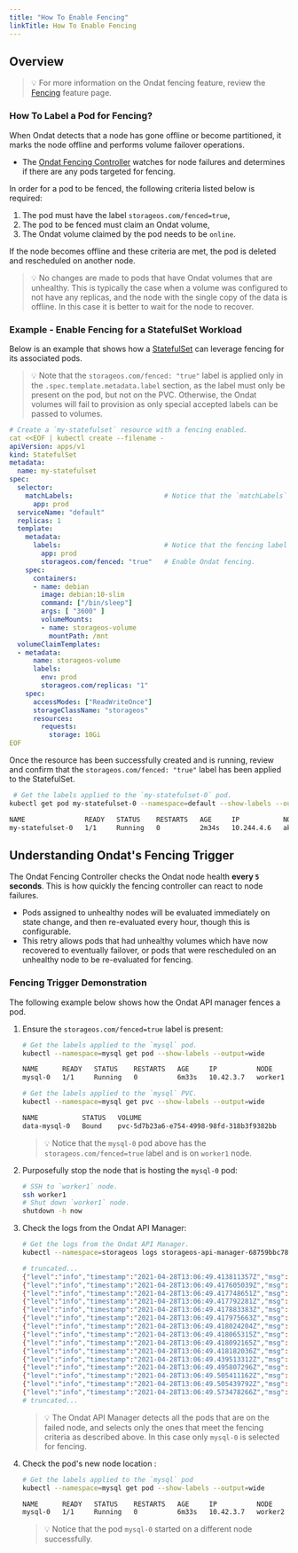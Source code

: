 ```yaml
---
title: "How To Enable Fencing"
linkTitle: How To Enable Fencing
---
```


## Overview

> 💡 For more information on the Ondat fencing feature, review the [Fencing](/docs/concepts/fencing) feature page.

### How To Label a Pod for Fencing?

When Ondat detects that a node has gone offline or become partitioned, it marks the node offline and performs volume failover operations.
- The [Ondat Fencing Controller](https://github.com/storageos/api-manager/tree/master/controllers/fencer) watches for node failures and determines if there are any pods targeted for fencing. 

In order for a pod to be fenced, the following criteria listed below is required:

1. The pod must have the label `storageos.com/fenced=true`,
1. The pod to be fenced must claim an Ondat volume,
1. The Ondat volume claimed by the pod needs to be `online`.

If the node becomes offline and these criteria are met, the pod is deleted and rescheduled on another node.

> 💡 No changes are made to pods that have Ondat volumes that are unhealthy. This is typically the case when a volume was configured to not have any replicas, and the node with the single copy of the data is offline. In this case it is better to wait for the node to recover.

### Example - Enable Fencing for a StatefulSet Workload

Below is an example that shows how a [StatefulSet](https://kubernetes.io/docs/concepts/workloads/controllers/statefulset/) can leverage fencing for its associated pods.

> 💡 Note that the `storageos.com/fenced: "true"` label is applied only in the `.spec.template.metadata.label` section, as the label must only be present on the pod, but not on the PVC. Otherwise, the Ondat volumes will fail to provision as only special accepted labels can be passed to volumes.

```yaml
# Create a `my-statefulset` resource with a fencing enabled. 
cat <<EOF | kubectl create --filename -
apiVersion: apps/v1
kind: StatefulSet
metadata:
  name: my-statefulset
spec:
  selector:
    matchLabels:                       # Notice that the `matchLabels` does NOT have the fencing label.
      app: prod
  serviceName: "default"
  replicas: 1
  template:
    metadata:
      labels:                          # Notice that the fencing label IS PRESENT here.
        app: prod
        storageos.com/fenced: "true"   # Enable Ondat fencing.
    spec:
      containers:
      - name: debian
        image: debian:10-slim
        command: ["/bin/sleep"]
        args: [ "3600" ]
        volumeMounts:
        - name: storageos-volume
          mountPath: /mnt
  volumeClaimTemplates:
  - metadata:
      name: storageos-volume
      labels:
        env: prod
        storageos.com/replicas: "1"
    spec:
      accessModes: ["ReadWriteOnce"]
      storageClassName: "storageos"
      resources:
        requests:
          storage: 10Gi
EOF
```

Once the resource has been successfully created and is running, review and confirm that the `storageos.com/fenced: "true"` label has been applied to the StatefulSet.

```bash
 # Get the labels applied to the `my-statefulset-0` pod.
kubectl get pod my-statefulset-0 --namespace=default --show-labels --output=wide

NAME               READY   STATUS    RESTARTS   AGE     IP           NODE                              NOMINATED NODE   READINESS GATES   LABELS
my-statefulset-0   1/1     Running   0          2m34s   10.244.4.6   aks-storage-41375452-vmss000001   <none>           <none>            app=prod,controller-revision-hash=my-statefulset-d7dc867bf,statefulset.kubernetes.io/pod-name=my-statefulset-0,storageos.com/fenced=true
```

## Understanding Ondat's Fencing Trigger

The Ondat Fencing Controller checks the Ondat node health **every `5` seconds**. This is how quickly the fencing controller can react to node failures.
- Pods assigned to unhealthy nodes will be evaluated immediately on state change, and then re-evaluated every hour, though this is configurable. 
- This retry allows pods that had unhealthy volumes which have now recovered to eventually failover, or pods that were rescheduled on an unhealthy node to be re-evaluated for fencing.

### Fencing Trigger Demonstration

The following example below shows how the Ondat API manager fences a pod.

1. Ensure the `storageos.com/fenced=true` label is present:

    ```bash
    # Get the labels applied to the `mysql` pod.
    kubectl --namespace=mysql get pod --show-labels --output=wide
    
    NAME      READY   STATUS    RESTARTS   AGE     IP          NODE             NOMINATED NODE   READINESS GATES   LABELS
    mysql-0   1/1     Running   0          6m33s   10.42.3.7   worker1   <none>           <none>            app=mysql,controller-revision-hash=mysql-799fd74b87,env=prod,statefulset.kubernetes.io/pod-name=mysql-0,storageos.com/fenced=true

    # Get the labels applied to the `mysql` PVC.
    kubectl --namespace=mysql get pvc --show-labels --output=wide
    
    NAME           STATUS   VOLUME                                     CAPACITY   ACCESS MODES   STORAGECLASS   AGE   VOLUMEMODE   LABELS
    data-mysql-0   Bound    pvc-5d7b23a6-e754-4998-98fd-318b3f9382bb   5Gi        RWO            storageos      19m   Filesystem   app=mysql,env=prod,storageos.com/replicas=1
    ```

    > 💡 Notice that the `mysql-0` pod above has the `storageos.com/fenced=true` label and is on `worker1` node.

1. Purposefully stop the node that is hosting the `mysql-0` pod:

    ```bash
    # SSH to `worker1` node.
    ssh worker1
    # Shut down `worker1` node.
    shutdown -h now
    ```

1. Check the logs from the Ondat API Manager:

    ```bash
    # Get the logs from the Ondat API Manager.
    kubectl --namespace=storageos logs storageos-api-manager-68759bbc78-7l5fw
    
    # truncated...
    {"level":"info","timestamp":"2021-04-28T13:06:49.413811357Z","msg":"skipping pod without storageos.com/fenced=true label set","name":"nginx-ingress-controller-xbqjf","namespace":"ingress-nginx"}
    {"level":"info","timestamp":"2021-04-28T13:06:49.417605039Z","msg":"skipping pod without storageos.com/fenced=true label set","name":"storageos-api-manager-68759bbc78-7l5fw","namespace":"storageos"}
    {"level":"info","timestamp":"2021-04-28T13:06:49.417748651Z","msg":"skipping pod without storageos.com/fenced=true label set","name":"coredns-7c5566588d-8g5xq","namespace":"storageos"}
    {"level":"info","timestamp":"2021-04-28T13:06:49.417792281Z","msg":"skipping pod without storageos.com/fenced=true label set","name":"metrics-server-6b55c64f86-cnwtk","namespace":"storageos"}
    {"level":"info","timestamp":"2021-04-28T13:06:49.417883383Z","msg":"skipping pod without storageos.com/fenced=true label set","name":"default-http-backend-67cf578fc4-w8sm4","namespace":"ingress-nginx"}
    {"level":"info","timestamp":"2021-04-28T13:06:49.417975663Z","msg":"skipping pod without storageos.com/fenced=true label set","name":"coredns-autoscaler-65bfc8d47d-ph6pn","namespace":"storageos"}
    {"level":"info","timestamp":"2021-04-28T13:06:49.418024204Z","msg":"skipping pod without storageos.com/fenced=true label set","name":"canal-stzdv","namespace":"storageos"}
    {"level":"info","timestamp":"2021-04-28T13:06:49.418065315Z","msg":"skipping pod without storageos.com/fenced=true label set","name":"storageos-etcd-2hkff82fq2","namespace":"storageos-etcd"}
    {"level":"info","timestamp":"2021-04-28T13:06:49.418092165Z","msg":"skipping pod without storageos.com/fenced=true label set","name":"storageos-daemonset-6zrkk","namespace":"storageos"}
    {"level":"info","timestamp":"2021-04-28T13:06:49.418182036Z","msg":"skipping pod without storageos.com/fenced=true label set","name":"cattle-node-agent-sjspk","namespace":"cattle-system"}
    {"level":"info","timestamp":"2021-04-28T13:06:49.439513312Z","msg":"pod has fenced label set and volume(s) still healthy after node failure, proceeding with fencing","pod":"mysql-0","namespace":"mysql"}
    {"level":"info","timestamp":"2021-04-28T13:06:49.495807296Z","msg":"pod deleted","pod":"mysql-0","namespace":"mysql"}
    {"level":"info","timestamp":"2021-04-28T13:06:49.505411162Z","msg":"volume attachment deleted","pod":"mysql-0","namespace":"mysql","pvc":"data-mysql-0","va":"csi-c2b44cee5a647e20d77e0e217dfaec07afd592eae57bcccc09b3447de653ae8c","node":"worker1"}
    {"level":"info","timestamp":"2021-04-28T13:06:49.505439792Z","msg":"fenced pod"}
    {"level":"info","timestamp":"2021-04-28T13:06:49.573478266Z","msg":"set scheduler","scheduler":"storageos-scheduler","pod":"mysql/mysql-0"}
    # truncated...
    ```

    > 💡 The Ondat API Manager detects all the pods that are on the failed node, and selects only the ones that meet the fencing criteria as described above. In this case only `mysql-0` is selected for fencing.

1. Check the pod's new node location :

    ```bash 
    # Get the labels applied to the `mysql` pod
    kubectl --namespace=mysql get pod --show-labels --output=wide
    
    NAME      READY   STATUS    RESTARTS   AGE     IP          NODE             NOMINATED NODE   READINESS GATES   LABELS
    mysql-0   1/1     Running   0          6m33s   10.42.3.7   worker2   <none>           <none>            app=mysql,controller-revision-hash=mysql-799fd74b87,env=prod,statefulset.kubernetes.io/pod-name=mysql-0,storageos.com/fenced=true
    ```

    > 💡 Notice that the pod `mysql-0` started on a different node successfully.

